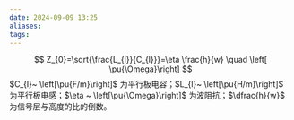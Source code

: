 ```yaml
---
date: 2024-09-09 13:25
aliases: 
tags: 
---
```

$$
Z_{0}=\sqrt{\frac{L_{l}}{C_{l}}}=\eta \frac{h}{w} \quad \left[ \pu{\Omega}\right]
$$
$C_{l}~ \left[\pu{F/m}\right]$ 为平行板电容；$L_{l}~ \left[\pu{H/m}\right]$ 为平行板电感；$\eta ~ \left[\pu{\Omega}\right]$ 为波阻抗；$\dfrac{h}{w}$ 为信号层与高度的比的倒数。